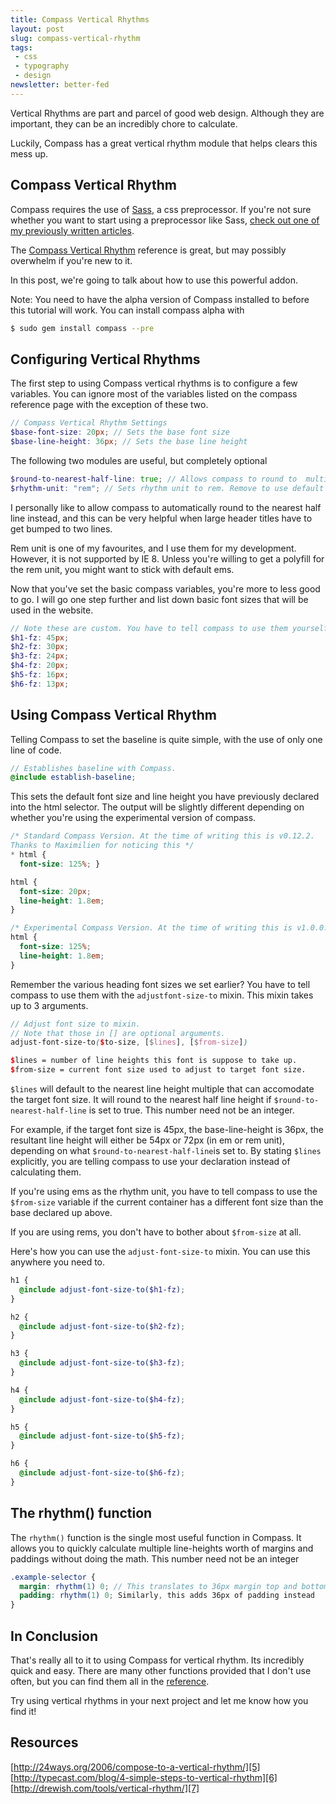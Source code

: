 ```yaml
---
title: Compass Vertical Rhythms
layout: post
slug: compass-vertical-rhythm
tags:
 - css
 - typography
 - design
newsletter: better-fed
---
```


Vertical Rhythms are part and parcel of good web design. Although they are important, they can be an incredibly chore to calculate.

Luckily, Compass has a great vertical rhythm module that helps clears this mess up.

<!--more-->

## Compass Vertical Rhythm
Compass requires the use of [Sass][1], a css preprocessor. If you're not sure whether you want to start using a preprocessor like Sass, [check out one of my previously written articles][2].

The [Compass Vertical Rhythm][3] reference is great, but may possibly overwhelm if you're new to it.

In this post, we're going to talk about how to use this powerful  addon.

Note: You need to have the alpha version of Compass installed to before this tutorial will work. You can install compass alpha with

```bash
$ sudo gem install compass --pre
```

## Configuring Vertical Rhythms
The first step to using Compass vertical rhythms is to configure a few variables. You can ignore most of the variables listed on the compass reference page with the exception of these two.

```scss
// Compass Vertical Rhythm Settings
$base-font-size: 20px; // Sets the base font size
$base-line-height: 36px; // Sets the base line height
```

The following two modules are useful, but completely optional

```scss
$round-to-nearest-half-line: true; // Allows compass to round to  multiples of 0.5x line height
$rhythm-unit: "rem"; // Sets rhythm unit to rem. Remove to use default em unit.
```

I personally like to allow compass to automatically round to the nearest half line instead, and this can be very helpful when large header titles have to get bumped to two lines.

Rem unit is one of my favourites, and I use them for my development. However, it is not supported by IE 8. Unless you're willing to get a polyfill for the rem unit, you might want to stick with default ems.

Now that you've set the basic compass variables, you're more to less good to go. I will go one step further and list down basic font sizes that will be used in the website.

```scss
// Note these are custom. You have to tell compass to use them yourself
$h1-fz: 45px;
$h2-fz: 30px;
$h3-fz: 24px;
$h4-fz: 20px;
$h5-fz: 16px;
$h6-fz: 13px;
```

## Using Compass Vertical Rhythm

Telling Compass to set the baseline is quite simple, with the use of only one line of code.

```scss
// Establishes baseline with Compass.
@include establish-baseline;
```

This sets the default font size and line height you have previously declared into the html selector. The output will be slightly different depending on whether you're using the experimental version of compass.

```scss
/* Standard Compass Version. At the time of writing this is v0.12.2.
Thanks to Maximilien for noticing this */
* html {
  font-size: 125%; }

html {
  font-size: 20px;
  line-height: 1.8em;
}

/* Experimental Compass Version. At the time of writing this is v1.0.0.alpha.18 */
html {
  font-size: 125%;
  line-height: 1.8em;
}
```

Remember the various heading font sizes we set earlier? You have to tell compass to use them with the `adjustfont-size-to` mixin. This mixin takes up to 3 arguments.

```scss
// Adjust font size to mixin.
// Note that those in [] are optional arguments.
adjust-font-size-to($to-size, [$lines], [$from-size])

$lines = number of line heights this font is suppose to take up.
$from-size = current font size used to adjust to target font size.
```

`$lines` will default to the nearest line height multiple that can accomodate the target font size. It will round to the nearest half line height if `$round-to-nearest-half-line` is set to true. This number need not be an integer.

For example, if the target font size is 45px, the base-line-height is 36px, the resultant line height will either be 54px or 72px (in em or rem unit), depending on what `$round-to-nearest-half-line`is set to. By stating `$lines` explicitly, you are telling compass to use your declaration instead of calculating them.

If you're using ems as the rhythm unit, you have to tell compass to use the `$from-size` variable if the current container has a different font size than the base declared up above.

If you are using rems, you don't have to bother about `$from-size` at all.

Here's how you can use the `adjust-font-size-to` mixin. You can use this anywhere you need to.

```scss
h1 {
  @include adjust-font-size-to($h1-fz);
}

h2 {
  @include adjust-font-size-to($h2-fz);
}

h3 {
  @include adjust-font-size-to($h3-fz);
}

h4 {
  @include adjust-font-size-to($h4-fz);
}

h5 {
  @include adjust-font-size-to($h5-fz);
}

h6 {
  @include adjust-font-size-to($h6-fz);
}
```

## The rhythm() function

The `rhythm()` function is the single most useful function in Compass. It allows you to quickly calculate multiple line-heights worth of margins and paddings without doing the math. This number need not be an integer

```scss
.example-selector {
  margin: rhythm(1) 0; // This translates to 36px margin top and bottom since the declared base lineheight is 36px.
  padding: rhythm(1) 0; Similarly, this adds 36px of padding instead
}
```

## In Conclusion

That's really all to it to using Compass for vertical rhythm. Its incredibly quick and easy. There are many other functions provided that I don't use often, but you can find them all in the [reference][4].

Try using vertical rhythms in your next project and let me know how you find it!

## Resources
[http://24ways.org/2006/compose-to-a-vertical-rhythm/][5]
[http://typecast.com/blog/4-simple-steps-to-vertical-rhythm][6]
[http://drewish.com/tools/vertical-rhythm/][7]

[1]:  http://sass-lang.com "Sass"
[2]:  http://zellwk.com/blog/how-to-organize-and-edit-your-css-painlessly/
[3]:  http://compass-style.org/reference/compass/typography/vertical_rhythm/ "Compass vertical rhythm"
[4]:  http://compass-style.org/reference/compass/typography/vertical_rhythm/ "Compass vertical rhythm reference"
[5]:  http://24ways.org/2006/compose-to-a-vertical-rhythm/
[6]:  http://typecast.com/blog/4-simple-steps-to-vertical-rhythm
[7]:  http://drewish.com/tools/vertical-rhythm/
